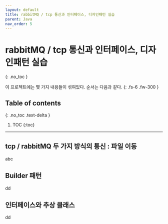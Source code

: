 ```yaml
---
layout: default
title: rabbitMQ / tcp 통신과 인터페이스, 디자인패턴 실습
parent: Java
nav_order: 5
---
```


# rabbitMQ / tcp 통신과 인터페이스, 디자인패턴 실습
{: .no_toc }

이 프로젝트에는 몇 가지 내용들이 섞여있다. 순서는 다음과 같다.
{: .fs-6 .fw-300 }

## Table of contents
{: .no_toc .text-delta }

1. TOC
{:toc}

---

## tcp / rabbitMQ 두 가지 방식의 통신 : 파일 이동

abc

## Builder 패턴

dd

## 인터페이스와 추상 클래스

dd
